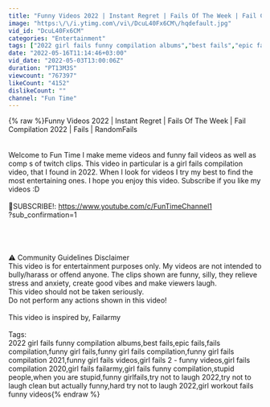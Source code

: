 ```yaml
---
title: "Funny Videos 2022 | Instant Regret | Fails Of The Week | Fail Compilation 2022 | Fails | RandomFails"
image: "https:\/\/i.ytimg.com\/vi\/DcuL40Fx6CM\/hqdefault.jpg"
vid_id: "DcuL40Fx6CM"
categories: "Entertainment"
tags: ["2022 girl fails funny compilation albums","best fails","epic fails"]
date: "2022-05-16T11:14:46+03:00"
vid_date: "2022-05-03T13:00:06Z"
duration: "PT13M3S"
viewcount: "767397"
likeCount: "4152"
dislikeCount: ""
channel: "Fun Time"
---
```

{% raw %}Funny Videos 2022 | Instant Regret | Fails Of The Week | Fail Compilation 2022 | Fails | RandomFails<br /><br /><br />Welcome to Fun Time I make meme videos and funny fail videos as well as comp s of twitch clips. This video in particular is a girl fails compilation video, that I found in 2022. When I look for videos I try my best to find the most entertaining ones. I hope you enjoy this video. Subscribe if you like my videos :D <br /><br />📌SUBSCRIBE!: <a rel="nofollow" target="blank" href="https://www.youtube.com/c/FunTimeChannel1">https://www.youtube.com/c/FunTimeChannel1</a><br />?sub_confirmation=1<br /><br /><br /><br /><br />⚠️ Community Guidelines Disclaimer<br />This video is for entertainment purposes only. My videos are not intended to bully/harass or offend anyone. The clips shown are funny, silly, they relieve stress and anxiety, create good vibes and make viewers laugh. <br />This video should not be taken seriously. <br />Do not perform any actions shown in this video!<br /><br />This video is inspired by, Failarmy<br /><br />Tags:<br />2022 girl fails funny compilation albums,best fails,epic fails,fails compilation,funny girl fails,funny girl fails compilation,funny girl fails compilation 2021,funny girl fails videos,girl fails 2 - funny videos,girl fails compilation 2020,girl fails failarmy,girl fails funny compilation,stupid people,when you are stupid,funny girlfails,try not to laugh 2022,try not to laugh clean but actually funny,hard try not to laugh 2022,girl workout fails funny videos{% endraw %}
